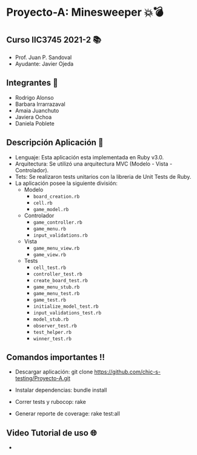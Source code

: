 # Proyecto-A: Minesweeper 💥💣
## Curso IIC3745 2021-2 📚

- Prof. Juan P. Sandoval
- Ayudante: Javier Ojeda

## Integrantes 👥

- Rodrigo Alonso
- Barbara Irrarrazaval
- Amaia Juanchuto
- Javiera Ochoa
- Daniela Poblete

## Descripción Aplicación 💬

- Lenguaje: Esta aplicación esta implementada en Ruby v3.0. 
- Arquitectura: Se utilizó una arquitectura MVC (Modelo - Vista - Controlador). 
- Tets: Se realizaron tests unitarios con la libreria de Unit Tests de Ruby.
- La aplicación posee la siguiente división:
    - Modelo
        - `board_creation.rb`
        - `cell.rb`
        - `game_model.rb`
    - Controlador
        - `game_controller.rb`
        - `game_menu.rb`
        - `input_validations.rb`
    - Vista
        - `game_menu_view.rb`
        - `game_view.rb`
    - Tests
        - `cell_test.rb`
        - `controller_test.rb`
        - `create_board_test.rb`
        - `game_menu_stub.rb`
        - `game_menu_test.rb`
        - `game_test.rb`
        - `initialize_model_test.rb`
        - `input_validations_test.rb`
        - `model_stub.rb`
        - `observer_test.rb`
        - `test_helper.rb`
        - `winner_test.rb`


## Comandos importantes ‼️ 

- Descargar aplicación: git clone https://github.com/chic-s-testing/Proyecto-A.git

- Instalar dependencias: bundle install

- Correr tests y rubocop: rake

- Generar reporte de coverage: rake test:all

## Video Tutorial de uso 🌐

- 
